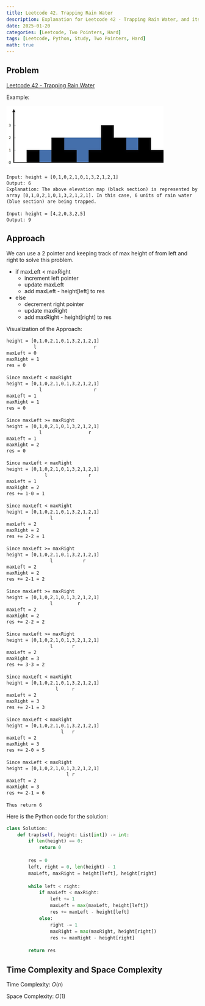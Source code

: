 ```yaml
---
title: Leetcode 42. Trapping Rain Water
description: Explanation for Leetcode 42 - Trapping Rain Water, and its solution in Python.
date: 2025-01-20
categories: [Leetcode, Two Pointers, Hard]
tags: [Leetcode, Python, Study, Two Pointers, Hard]
math: true
---
```


## Problem
[Leetcode 42 - Trapping Rain Water](https://leetcode.com/problems/trapping-rain-water/description/)

Example:

![Desktop View](/assets/img/leetcode/leetcode42.png)
```
Input: height = [0,1,0,2,1,0,1,3,2,1,2,1]
Output: 6
Explanation: The above elevation map (black section) is represented by array [0,1,0,2,1,0,1,3,2,1,2,1]. In this case, 6 units of rain water (blue section) are being trapped.

Input: height = [4,2,0,3,2,5]
Output: 9
```

## Approach

We can use a 2 pointer and keeping track of max height of from left and right to solve this problem.

- if maxLeft < maxRight
    - increment left pointer
    - update maxLeft
    - add maxLeft - height[left] to res
- else
    - decrement right pointer
    - update maxRight
    - add maxRight - height[right] to res

Visualization of the Approach:
```
height = [0,1,0,2,1,0,1,3,2,1,2,1]
          l                     r
maxLeft = 0
maxRight = 1
res = 0

Since maxLeft < maxRight
height = [0,1,0,2,1,0,1,3,2,1,2,1]
            l                   r
maxLeft = 1
maxRight = 1
res = 0

Since maxLeft >= maxRight
height = [0,1,0,2,1,0,1,3,2,1,2,1]
            l                 r  
maxLeft = 1
maxRight = 2
res = 0

Since maxLeft < maxRight
height = [0,1,0,2,1,0,1,3,2,1,2,1]
              l               r  
maxLeft = 1
maxRight = 2
res += 1-0 = 1

Since maxLeft < maxRight
height = [0,1,0,2,1,0,1,3,2,1,2,1]
                l             r  
maxLeft = 2
maxRight = 2
res += 2-2 = 1

Since maxLeft >= maxRight
height = [0,1,0,2,1,0,1,3,2,1,2,1]
                l           r  
maxLeft = 2
maxRight = 2
res += 2-1 = 2

Since maxLeft >= maxRight
height = [0,1,0,2,1,0,1,3,2,1,2,1]
                l         r   
maxLeft = 2
maxRight = 2
res += 2-2 = 2

Since maxLeft >= maxRight
height = [0,1,0,2,1,0,1,3,2,1,2,1]
                l       r   
maxLeft = 2
maxRight = 3
res += 3-3 = 2

Since maxLeft < maxRight
height = [0,1,0,2,1,0,1,3,2,1,2,1]
                  l     r   
maxLeft = 2
maxRight = 3
res += 2-1 = 3

Since maxLeft < maxRight
height = [0,1,0,2,1,0,1,3,2,1,2,1]
                    l   r   
maxLeft = 2
maxRight = 3
res += 2-0 = 5

Since maxLeft < maxRight
height = [0,1,0,2,1,0,1,3,2,1,2,1]
                      l r   
maxLeft = 2
maxRight = 3
res += 2-1 = 6

Thus return 6
```

Here is the Python code for the solution:
```python
class Solution:
    def trap(self, height: List[int]) -> int:
        if len(height) == 0:
            return 0
        
        res = 0
        left, right = 0, len(height) - 1
        maxLeft, maxRight = height[left], height[right]

        while left < right:
            if maxLeft < maxRight:
                left += 1
                maxLeft = max(maxLeft, height[left])
                res += maxLeft - height[left]
            else:
                right -= 1
                maxRight = max(maxRight, height[right])
                res += maxRight - height[right]
        
        return res    
```
## Time Complexity and Space Complexity

Time Complexity: $O(n)$

Space Complexity: $O(1)$